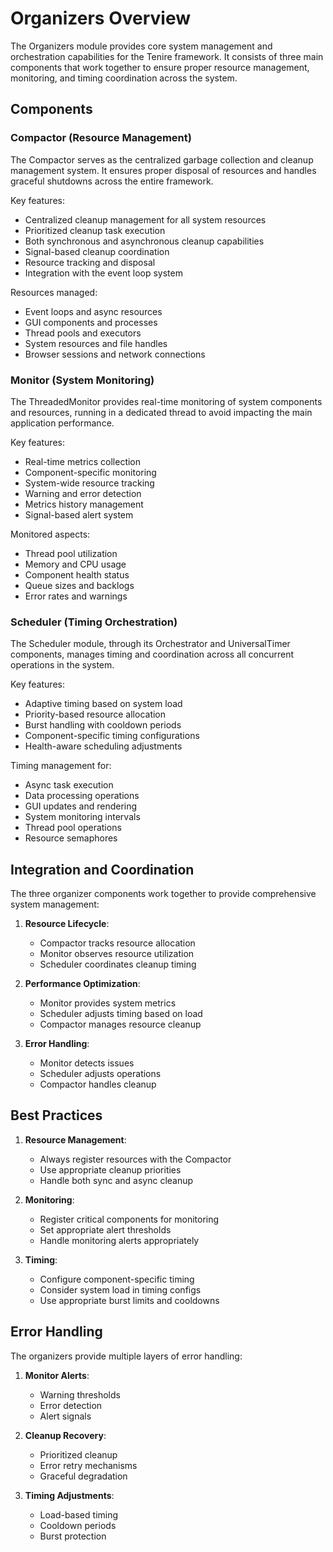 # Organizers Overview

The Organizers module provides core system management and orchestration capabilities for the Tenire framework. It consists of three main components that work together to ensure proper resource management, monitoring, and timing coordination across the system.

## Components

### Compactor (Resource Management)

The Compactor serves as the centralized garbage collection and cleanup management system. It ensures proper disposal of resources and handles graceful shutdowns across the entire framework.

Key features:
- Centralized cleanup management for all system resources
- Prioritized cleanup task execution
- Both synchronous and asynchronous cleanup capabilities
- Signal-based cleanup coordination
- Resource tracking and disposal
- Integration with the event loop system

Resources managed:
- Event loops and async resources
- GUI components and processes
- Thread pools and executors
- System resources and file handles
- Browser sessions and network connections

### Monitor (System Monitoring)

The ThreadedMonitor provides real-time monitoring of system components and resources, running in a dedicated thread to avoid impacting the main application performance.

Key features:
- Real-time metrics collection
- Component-specific monitoring
- System-wide resource tracking
- Warning and error detection
- Metrics history management
- Signal-based alert system

Monitored aspects:
- Thread pool utilization
- Memory and CPU usage
- Component health status
- Queue sizes and backlogs
- Error rates and warnings

### Scheduler (Timing Orchestration)

The Scheduler module, through its Orchestrator and UniversalTimer components, manages timing and coordination across all concurrent operations in the system.

Key features:
- Adaptive timing based on system load
- Priority-based resource allocation
- Burst handling with cooldown periods
- Component-specific timing configurations
- Health-aware scheduling adjustments

Timing management for:
- Async task execution
- Data processing operations
- GUI updates and rendering
- System monitoring intervals
- Thread pool operations
- Resource semaphores

## Integration and Coordination

The three organizer components work together to provide comprehensive system management:

1. **Resource Lifecycle**:
   - Compactor tracks resource allocation
   - Monitor observes resource utilization
   - Scheduler coordinates cleanup timing

2. **Performance Optimization**:
   - Monitor provides system metrics
   - Scheduler adjusts timing based on load
   - Compactor manages resource cleanup

3. **Error Handling**:
   - Monitor detects issues
   - Scheduler adjusts operations
   - Compactor handles cleanup

## Best Practices

1. **Resource Management**:
   - Always register resources with the Compactor
   - Use appropriate cleanup priorities
   - Handle both sync and async cleanup

2. **Monitoring**:
   - Register critical components for monitoring
   - Set appropriate alert thresholds
   - Handle monitoring alerts appropriately

3. **Timing**:
   - Configure component-specific timing
   - Consider system load in timing configs
   - Use appropriate burst limits and cooldowns

## Error Handling

The organizers provide multiple layers of error handling:

1. **Monitor Alerts**:
   - Warning thresholds
   - Error detection
   - Alert signals

2. **Cleanup Recovery**:
   - Prioritized cleanup
   - Error retry mechanisms
   - Graceful degradation

3. **Timing Adjustments**:
   - Load-based timing
   - Cooldown periods
   - Burst protection
